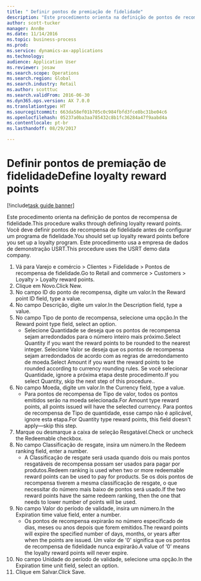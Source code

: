 ```yaml
--- 
title: " Definir pontos de premiação de fidelidade"
description: "Este procedimento orienta na definição de pontos de recompensa de fidelidade."
author: scott-tucker
manager: AnnBe
ms.date: 11/14/2016
ms.topic: business-process
ms.prod: 
ms.service: dynamics-ax-applications
ms.technology: 
audience: Application User
ms.reviewer: josaw
ms.search.scope: Operations
ms.search.region: Global
ms.search.industry: Retail
ms.author: scotttuc
ms.search.validFrom: 2016-06-30
ms.dyn365.ops.version: AX 7.0.0
ms.translationtype: HT
ms.sourcegitcommit: 663da58ef01b705c0c984fbfd3fce8bc31be04c6
ms.openlocfilehash: 05237a0ba3aa785432c8b1fc36284a47f9aabd4a
ms.contentlocale: pt-br
ms.lasthandoff: 08/29/2017

---
```

# <a name="define-loyalty-reward-points"></a><span data-ttu-id="8c009-103"> Definir pontos de premiação de fidelidade</span><span class="sxs-lookup"><span data-stu-id="8c009-103">Define loyalty reward points</span></span>

[!include[task guide banner](../includes/task-guide-banner.md)]

<span data-ttu-id="8c009-104">Este procedimento orienta na definição de pontos de recompensa de fidelidade.</span><span class="sxs-lookup"><span data-stu-id="8c009-104">This procedure walks through defining loyalty reward points.</span></span> <span data-ttu-id="8c009-105">Você deve definir pontos de recompensa de fidelidade antes de configurar um programa de fidelidade.</span><span class="sxs-lookup"><span data-stu-id="8c009-105">You should set up loyalty reward points before you set up a loyalty program.</span></span> <span data-ttu-id="8c009-106">Este procedimento usa a empresa de dados de demonstração USRT.</span><span class="sxs-lookup"><span data-stu-id="8c009-106">This procedure uses the USRT demo data company.</span></span>

1. <span data-ttu-id="8c009-107">Vá para Varejo e comércio > Clientes > Fidelidade > Pontos de recompensa de fidelidade.</span><span class="sxs-lookup"><span data-stu-id="8c009-107">Go to Retail and commerce > Customers > Loyalty > Loyalty reward points.</span></span>
2. <span data-ttu-id="8c009-108">Clique em Novo.</span><span class="sxs-lookup"><span data-stu-id="8c009-108">Click New.</span></span>
3. <span data-ttu-id="8c009-109">No campo ID do ponto de recompensa, digite um valor.</span><span class="sxs-lookup"><span data-stu-id="8c009-109">In the Reward point ID field, type a value.</span></span>
4. <span data-ttu-id="8c009-110">No campo Descrição, digite um valor.</span><span class="sxs-lookup"><span data-stu-id="8c009-110">In the Description field, type a value.</span></span>
5. <span data-ttu-id="8c009-111">No campo Tipo de ponto de recompensa, selecione uma opção.</span><span class="sxs-lookup"><span data-stu-id="8c009-111">In the Reward point type field, select an option.</span></span>
    * <span data-ttu-id="8c009-112">Selecione Quantidade se deseja que os pontos de recompensa sejam arredondados para o número inteiro mais próximo.</span><span class="sxs-lookup"><span data-stu-id="8c009-112">Select Quantity if you want the reward points to be rounded to the nearest integer.</span></span> <span data-ttu-id="8c009-113">Selecione Valor se deseja que os pontos de recompensa sejam arredondados de acordo com as regras de arredondamento de moeda.</span><span class="sxs-lookup"><span data-stu-id="8c009-113">Select Amount if you want the reward points to be rounded according to currency rounding rules.</span></span> <span data-ttu-id="8c009-114">Se você selecionar Quantidade, ignore a próxima etapa deste procedimento.</span><span class="sxs-lookup"><span data-stu-id="8c009-114">If you select Quantity, skip the next step of this procedure..</span></span>  
6. <span data-ttu-id="8c009-115">No campo Moeda, digite um valor.</span><span class="sxs-lookup"><span data-stu-id="8c009-115">In the Currency field, type a value.</span></span>
    * <span data-ttu-id="8c009-116">Para pontos de recompensa de Tipo de valor, todos os pontos emitidos serão na moeda selecionada.</span><span class="sxs-lookup"><span data-stu-id="8c009-116">For Amount type reward points, all points issued will have the selected currency.</span></span> <span data-ttu-id="8c009-117">Para pontos de recompensa de Tipo de quantidade, esse campo não é aplicável, ignore esta etapa.</span><span class="sxs-lookup"><span data-stu-id="8c009-117">For Quantity type reward points, this field doesn't apply—skip this step.</span></span>  
7. <span data-ttu-id="8c009-118">Marque ou desmarque a caixa de seleção Resgatável.</span><span class="sxs-lookup"><span data-stu-id="8c009-118">Check or uncheck the Redeemable checkbox.</span></span>
8. <span data-ttu-id="8c009-119">No campo Classificação de resgate, insira um número.</span><span class="sxs-lookup"><span data-stu-id="8c009-119">In the Redeem ranking field, enter a number.</span></span>
    * <span data-ttu-id="8c009-120">A Classificação de resgate será usada quando dois ou mais pontos resgatáveis de recompensa possam ser usados para pagar por produtos.</span><span class="sxs-lookup"><span data-stu-id="8c009-120">Redeem ranking is used when two or more redeemable reward points can be used to pay for products.</span></span> <span data-ttu-id="8c009-121">Se os dois pontos de recompensa tiverem a mesma classificação de resgate, o que necessitar do número mais baixo de pontos será usado.</span><span class="sxs-lookup"><span data-stu-id="8c009-121">If the two reward points have the same redeem ranking, then the one that needs to lower number of points will be used.</span></span>  
9. <span data-ttu-id="8c009-122">No campo Valor do período de validade, insira um número.</span><span class="sxs-lookup"><span data-stu-id="8c009-122">In the Expiration time value field, enter a number.</span></span>
    * <span data-ttu-id="8c009-123">Os pontos de recompensa expirarão no número especificado de dias, meses ou anos depois que forem emitidos.</span><span class="sxs-lookup"><span data-stu-id="8c009-123">The reward points will expire the specified number of days, months, or years after when the points are issued.</span></span> <span data-ttu-id="8c009-124">Um valor de '0' significa que os pontos de recompensa de fidelidade nunca expirarão.</span><span class="sxs-lookup"><span data-stu-id="8c009-124">A value of ‘0’ means the loyalty reward points will never expire.</span></span>  
10. <span data-ttu-id="8c009-125">No campo Unidade do período de validade, selecione uma opção.</span><span class="sxs-lookup"><span data-stu-id="8c009-125">In the Expiration time unit field, select an option.</span></span>
11. <span data-ttu-id="8c009-126">Clique em Salvar.</span><span class="sxs-lookup"><span data-stu-id="8c009-126">Click Save.</span></span>


